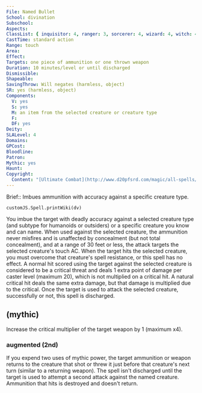 ```yaml
---
File: Named Bullet
School: divination
Subschool: 
Aspects: 
ClassList: { inquisitor: 4, ranger: 3, sorcerer: 4, wizard: 4, witch: 4, psychic: 4 }
CastTime: standard action
Range: touch
Area: 
Effect: 
Targets: one piece of ammunition or one thrown weapon
Duration: 10 minutes/level or until discharged
Dismissible: 
Shapeable: 
SavingThrow: Will negates (harmless, object)
SR: yes (harmless, object)
Components:
  V: yes
  S: yes
  M: an item from the selected creature or creature type
  F: 
  DF: yes
Deity: 
SLALevel: 4
Domains: 
GPCost: 
Bloodline: 
Patron: 
Mythic: yes
Haunt: 
Copyright:
  Content: "[Ultimate Combat](http://www.d20pfsrd.com/magic/all-spells/n/named-bullet)"
---
```

Brief:: Imbues ammunition with accuracy against a specific creature type.

```dataviewjs
customJS.Spell.printWiki(dv)
```

You imbue the target with deadly accuracy against a selected creature type (and subtype for humanoids or outsiders) or a specific creature you know and can name. When used against the selected creature, the ammunition never misfires and is unaffected by concealment (but not total concealment), and at a range of 30 feet or less, the attack targets the selected creature's touch AC. When the target hits the selected creature, you must overcome that creature's spell resistance, or this spell has no effect. A normal hit scored using the target against the selected creature is considered to be a critical threat and deals 1 extra point of damage per caster level (maximum 20), which is not multiplied on a critical hit. A natural critical hit deals the same extra damage, but that damage is multiplied due to the critical.  Once the target is used to attack the selected creature, successfully or not, this spell is discharged.


## (mythic)

Increase the critical multiplier of the target weapon by 1 (maximum x4).


### augmented (2nd)

If you expend two uses of mythic power, the target ammunition or weapon returns to the creature that shot or threw it just before that creature's next turn (similar to a returning weapon). The spell isn't discharged until the target is used to attempt a second attack against the named creature. Ammunition that hits is destroyed and doesn't return.
